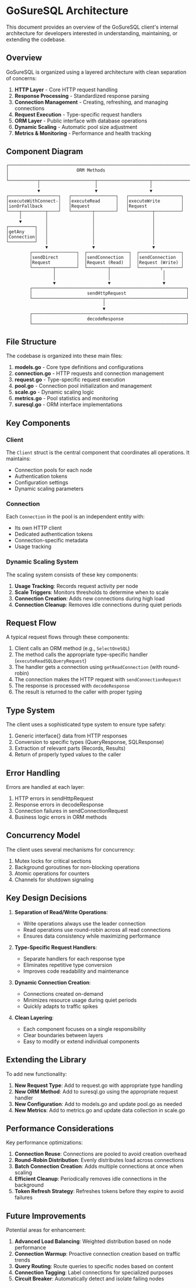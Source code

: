 # GoSureSQL Architecture

This document provides an overview of the GoSureSQL client's internal architecture for developers interested in understanding, maintaining, or extending the codebase.

## Overview

GoSureSQL is organized using a layered architecture with clean separation of concerns:

1. **HTTP Layer** - Core HTTP request handling
2. **Response Processing** - Standardized response parsing
3. **Connection Management** - Creating, refreshing, and managing connections
4. **Request Execution** - Type-specific request handlers
5. **ORM Layer** - Public interface with database operations
6. **Dynamic Scaling** - Automatic pool size adjustment
7. **Metrics & Monitoring** - Performance and health tracking

## Component Diagram

```
┌─────────────────────────────────────────────────────────────────────┐
│                          ORM Methods                                │
└───────────┬─────────────────────┬────────────────────┬──────────────┘
            │                     │                    │
            ▼                     ▼                    ▼
┌───────────────────┐   ┌─────────────────┐   ┌────────────────────┐
│executeWithConnect-│   │executeRead      │   │executeWrite        │
│ionOrFallback      │   │Request          │   │Request             │
└────┬─────────┬────┘   └────────┬────────┘   └─────────┬──────────┘
     │         │                 │                      │
     ▼         │                 │                      │
┌──────────┐   │                 │                      │
│getAny    │   │                 │                      │
│Connection│   │                 │                      │
└──────────┘   │                 │                      │
               ▼                 ▼                      ▼
         ┌─────────────────┐  ┌────────────────┐  ┌────────────────┐
         │sendDirect       │  │sendConnection  │  │sendConnection  │
         │Request          │  │Request (Read)  │  │Request (Write) │
         └────────┬────────┘  └────────┬───────┘  └────────┬───────┘
                  │                    │                    │
                  │                    │                    │
                  ▼                    ▼                    ▼
         ┌───────────────────────────────────────────────────────────┐
         │                     sendHttpRequest                       │
         └───────────────────────────┬───────────────────────────────┘
                                     │
                                     ▼
         ┌───────────────────────────────────────────────────────────┐
         │                     decodeResponse                        │
         └───────────────────────────────────────────────────────────┘
```

## File Structure

The codebase is organized into these main files:

1. **models.go** - Core type definitions and configurations
2. **connection.go** - HTTP requests and connection management
3. **request.go** - Type-specific request execution
4. **pool.go** - Connection pool initialization and management
5. **scale.go** - Dynamic scaling logic
6. **metrics.go** - Pool statistics and monitoring
7. **suresql.go** - ORM interface implementations

## Key Components

### Client

The `Client` struct is the central component that coordinates all operations. It maintains:

- Connection pools for each node
- Authentication tokens
- Configuration settings
- Dynamic scaling parameters

### Connection

Each `Connection` in the pool is an independent entity with:

- Its own HTTP client
- Dedicated authentication tokens
- Connection-specific metadata
- Usage tracking

### Dynamic Scaling System

The scaling system consists of these key components:

1. **Usage Tracking**: Records request activity per node
2. **Scale Triggers**: Monitors thresholds to determine when to scale
3. **Connection Creation**: Adds new connections during high load
4. **Connection Cleanup**: Removes idle connections during quiet periods

## Request Flow

A typical request flows through these components:

1. Client calls an ORM method (e.g., `SelectOneSQL`)
2. The method calls the appropriate type-specific handler (`executeReadSQLQueryRequest`)
3. The handler gets a connection using `getReadConnection` (with round-robin)
4. The connection makes the HTTP request with `sendConnectionRequest`
5. The response is processed with `decodeResponse`
6. The result is returned to the caller with proper typing

## Type System

The client uses a sophisticated type system to ensure type safety:

1. Generic interface{} data from HTTP responses
2. Conversion to specific types (QueryResponse, SQLResponse)
3. Extraction of relevant parts (Records, Results)
4. Return of properly typed values to the caller

## Error Handling

Errors are handled at each layer:

1. HTTP errors in sendHttpRequest
2. Response errors in decodeResponse
3. Connection failures in sendConnectionRequest
4. Business logic errors in ORM methods

## Concurrency Model

The client uses several mechanisms for concurrency:

1. Mutex locks for critical sections
2. Background goroutines for non-blocking operations
3. Atomic operations for counters
4. Channels for shutdown signaling

## Key Design Decisions

1. **Separation of Read/Write Operations**:
   - Write operations always use the leader connection
   - Read operations use round-robin across all read connections
   - Ensures data consistency while maximizing performance

2. **Type-Specific Request Handlers**:
   - Separate handlers for each response type
   - Eliminates repetitive type conversion
   - Improves code readability and maintenance

3. **Dynamic Connection Creation**:
   - Connections created on-demand
   - Minimizes resource usage during quiet periods
   - Quickly adapts to traffic spikes

4. **Clean Layering**:
   - Each component focuses on a single responsibility
   - Clear boundaries between layers
   - Easy to modify or extend individual components

## Extending the Library

To add new functionality:

1. **New Request Type**: Add to request.go with appropriate type handling
2. **New ORM Method**: Add to suresql.go using the appropriate request handler
3. **New Configuration**: Add to models.go and update pool.go as needed
4. **New Metrics**: Add to metrics.go and update data collection in scale.go

## Performance Considerations

Key performance optimizations:

1. **Connection Reuse**: Connections are pooled to avoid creation overhead
2. **Round-Robin Distribution**: Evenly distributes load across connections
3. **Batch Connection Creation**: Adds multiple connections at once when scaling
4. **Efficient Cleanup**: Periodically removes idle connections in the background
5. **Token Refresh Strategy**: Refreshes tokens before they expire to avoid failures

## Future Improvements

Potential areas for enhancement:

1. **Advanced Load Balancing**: Weighted distribution based on node performance
2. **Connection Warmup**: Proactive connection creation based on traffic trends
3. **Query Routing**: Route queries to specific nodes based on content
4. **Connection Tagging**: Label connections for specialized purposes
5. **Circuit Breaker**: Automatically detect and isolate failing nodes